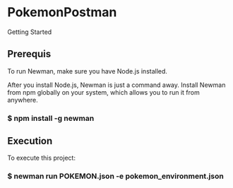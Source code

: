 # PokemonPostman
Getting Started
## Prerequis
To run Newman, make sure you have Node.js installed.

After you install Node.js, Newman is just a command away. Install Newman from npm globally on your system, which allows you to run it from anywhere.

### $ npm install -g newman
## Execution
To execute this project: 
### $ newman run POKEMON.json -e pokemon_environment.json 
